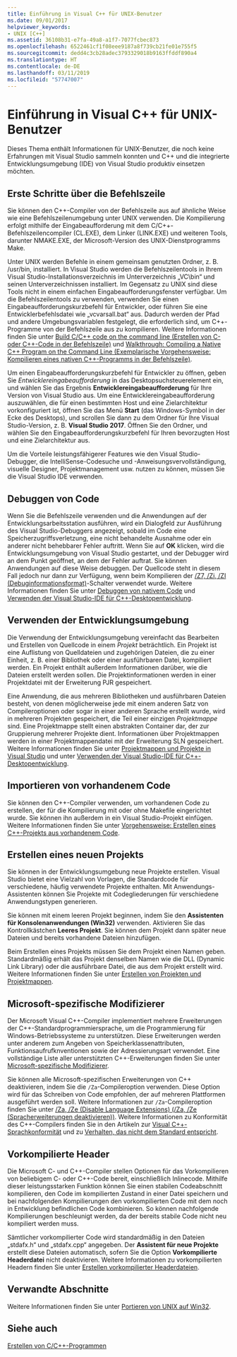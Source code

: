 ```yaml
---
title: Einführung in Visual C++ für UNIX-Benutzer
ms.date: 09/01/2017
helpviewer_keywords:
- UNIX [C++]
ms.assetid: 36108b31-e7fa-49a8-a1f7-7077fcbec873
ms.openlocfilehash: 6522461cf1f08eee9187a8f739cb21fe01e755f5
ms.sourcegitcommit: dedd4c3cb28adec3793329018b9163ffddf890a4
ms.translationtype: HT
ms.contentlocale: de-DE
ms.lasthandoff: 03/11/2019
ms.locfileid: "57747007"
---
```

# <a name="introduction-to-visual-c-for-unix-users"></a>Einführung in Visual C++ für UNIX-Benutzer

Dieses Thema enthält Informationen für UNIX-Benutzer, die noch keine Erfahrungen mit Visual Studio sammeln konnten und C++ und die integrierte Entwicklungsumgebung (IDE) von Visual Studio produktiv einsetzen möchten.

## <a name="getting-started-on-the-command-line"></a>Erste Schritte über die Befehlszeile

Sie können den C++-Compiler von der Befehlszeile aus auf ähnliche Weise wie eine Befehlszeilenumgebung unter UNIX verwenden. Die Kompilierung erfolgt mithilfe der Eingabeaufforderung mit dem C/C++-Befehlszeilencompiler (CL.EXE), dem Linker (LINK.EXE) und weiteren Tools, darunter NMAKE.EXE, der Microsoft-Version des UNIX-Dienstprogramms Make.

Unter UNIX werden Befehle in einem gemeinsam genutzten Ordner, z. B. /usr/bin, installiert. In Visual Studio werden die Befehlszeilentools in Ihrem Visual Studio-Installationsverzeichnis im Unterverzeichnis „VC\bin“ und seinen Unterverzeichnissen installiert. Im Gegensatz zu UNIX sind diese Tools nicht in einem einfachen Eingabeaufforderungsfenster verfügbar. Um die Befehlszeilentools zu verwenden, verwenden Sie einen Eingabeaufforderungskurzbefehl für Entwickler, oder führen Sie eine Entwicklerbefehlsdatei wie „vcvarsall.bat“ aus. Dadurch werden der Pfad und andere Umgebungsvariablen festgelegt, die erforderlich sind, um C++-Programme von der Befehlszeile aus zu kompilieren. Weitere Informationen finden Sie unter [Build C/C++ code on the command line (Erstellen von C- oder C++-Code in der Befehlszeile)](../build/building-on-the-command-line.md) und [Walkthrough: Compiling a Native C++ Program on the Command Line (Exemplarische Vorgehensweise: Kompilieren eines nativen C++-Programms in der Befehlszeile)](../build/walkthrough-compiling-a-native-cpp-program-on-the-command-line.md).

Um einen Eingabeaufforderungskurzbefehl für Entwickler zu öffnen, geben Sie *Entwicklereingabeaufforderung* in das Desktopsuchsteuerelement ein, und wählen Sie das Ergebnis **Entwicklereingabeaufforderung** für Ihre Version von Visual Studio aus. Um eine Entwicklereingabeaufforderung auszuwählen, die für einen bestimmten Host und eine Zielarchitektur vorkonfiguriert ist, öffnen Sie das Menü **Start** (das Windows-Symbol in der Ecke des Desktops), und scrollen Sie dann zu dem Ordner für Ihre Visual Studio-Version, z. B. **Visual Studio 2017**. Öffnen Sie den Ordner, und wählen Sie den Eingabeaufforderungskurzbefehl für Ihren bevorzugten Host und eine Zielarchitektur aus.

Um die Vorteile leistungsfähigerer Features wie den Visual Studio-Debugger, die IntelliSense-Codesuche und -Anweisungsvervollständigung, visuelle Designer, Projektmanagement usw. nutzen zu können, müssen Sie die Visual Studio IDE verwenden.

## <a name="debugging-your-code"></a>Debuggen von Code

Wenn Sie die Befehlszeile verwenden und die Anwendungen auf der Entwicklungsarbeitsstation ausführen, wird ein Dialogfeld zur Ausführung des Visual Studio-Debuggers angezeigt, sobald im Code eine Speicherzugriffsverletzung, eine nicht behandelte Ausnahme oder ein anderer nicht behebbarer Fehler auftritt. Wenn Sie auf **OK** klicken, wird die Entwicklungsumgebung von Visual Studio gestartet, und der Debugger wird an dem Punkt geöffnet, an dem der Fehler auftrat. Sie können Anwendungen auf diese Weise debuggen. Der Quellcode steht in diesem Fall jedoch nur dann zur Verfügung, wenn beim Kompilieren der [/Z7, /Zi, /ZI (Debuginformationsformat)](../build/reference/z7-zi-zi-debug-information-format.md)-Schalter verwendet wurde. Weitere Informationen finden Sie unter [Debuggen von nativem Code](/visualstudio/debugger/debugging-native-code) und [Verwenden der Visual Studio-IDE für C++-Desktopentwicklung](../ide/using-the-visual-studio-ide-for-cpp-desktop-development.md).

## <a name="using-the-development-environment"></a>Verwenden der Entwicklungsumgebung

Die Verwendung der Entwicklungsumgebung vereinfacht das Bearbeiten und Erstellen von Quellcode in einem *Projekt* beträchtlich. Ein Projekt ist eine Auflistung von Quelldateien und zugehörigen Dateien, die zu einer Einheit, z. B. einer Bibliothek oder einer ausführbaren Datei, kompiliert werden. Ein Projekt enthält außerdem Informationen darüber, wie die Dateien erstellt werden sollen. Die Projektinformationen werden in einer Projektdatei mit der Erweiterung PJR gespeichert.

Eine Anwendung, die aus mehreren Bibliotheken und ausführbaren Dateien besteht, von denen möglicherweise jede mit einem anderen Satz von Compileroptionen oder sogar in einer anderen Sprache erstellt wurde, wird in mehreren Projekten gespeichert, die Teil einer einzigen *Projektmappe* sind. Eine Projektmappe stellt einen abstrakten Container dar, der zur Gruppierung mehrerer Projekte dient. Informationen über Projektmappen werden in einer Projektmappendatei mit der Erweiterung SLN gespeichert. Weitere Informationen finden Sie unter [Projektmappen und Projekte in Visual Studio](/visualstudio/ide/solutions-and-projects-in-visual-studio) und unter [Verwenden der Visual Studio-IDE für C++-Desktopentwicklung](../ide/using-the-visual-studio-ide-for-cpp-desktop-development.md).

## <a name="importing-your-existing-code"></a>Importieren von vorhandenem Code

Sie können den C++-Compiler verwenden, um vorhandenen Code zu erstellen, der für die Kompilierung mit oder ohne Makefile eingerichtet wurde. Sie können ihn außerdem in ein Visual Studio-Projekt einfügen. Weitere Informationen finden Sie unter [Vorgehensweise: Erstellen eines C++-Projekts aus vorhandenem Code](../ide/how-to-create-a-cpp-project-from-existing-code.md).

## <a name="creating-a-new-project"></a>Erstellen eines neuen Projekts

Sie können in der Entwicklungsumgebung neue Projekte erstellen. Visual Studio bietet eine Vielzahl von Vorlagen, die Standardcode für verschiedene, häufig verwendete Projekte enthalten. Mit Anwendungs-Assistenten können Sie Projekte mit Codegliederungen für verschiedene Anwendungstypen generieren.

Sie können mit einem leeren Projekt beginnen, indem Sie den **Assistenten für Konsolenanwendungen (Win32)** verwenden. Aktivieren Sie das Kontrollkästchen **Leeres Projekt**. Sie können dem Projekt dann später neue Dateien und bereits vorhandene Dateien hinzufügen.

Beim Erstellen eines Projekts müssen Sie dem Projekt einen Namen geben. Standardmäßig erhält das Projekt denselben Namen wie die DLL (Dynamic Link Library) oder die ausführbare Datei, die aus dem Projekt erstellt wird. Weitere Informationen finden Sie unter [Erstellen von Projekten und Projektmappen](/visualstudio/ide/creating-solutions-and-projects).

## <a name="microsoft-specific-modifiers"></a>Microsoft-spezifische Modifizierer

Der Microsoft Visual C++-Compiler implementiert mehrere Erweiterungen der C++-Standardprogrammiersprache, um die Programmierung für Windows-Betriebssysteme zu unterstützen. Diese Erweiterungen werden unter anderem zum Angeben von Speicherklassenattributen, Funktionsaufrufknventionen sowie der Adressierungsart verwendet. Eine vollständige Liste aller unterstützten C++-Erweiterungen finden Sie unter [Microsoft-spezifische Modifizierer](../cpp/microsoft-specific-modifiers.md).

Sie können alle Microsoft-spezifischen Erweiterungen von C++ deaktivieren, indem Sie die `/Za`-Compileroption verwenden. Diese Option wird für das Schreiben von Code empfohlen, der auf mehreren Plattformen ausgeführt werden soll. Weitere Informationen zur `/Za`-Compileroption finden Sie unter [/Za, /Ze (Disable Language Extensions) (/Za, /Ze (Spracherweiterungen deaktivieren))](../build/reference/za-ze-disable-language-extensions.md). Weitere Informationen zu Konformität des C++-Compilers finden Sie in den Artikeln zur [Visual C++-Sprachkonformität](../visual-cpp-language-conformance.md) und zu [Verhalten, das nicht dem Standard entspricht](../cpp/nonstandard-behavior.md).

## <a name="precompiled-headers"></a>Vorkompilierte Header

Die Microsoft C- und C++-Compiler stellen Optionen für das Vorkompilieren von beliebigem C- oder C++-Code bereit, einschließlich Inlinecode. Mithilfe dieser leistungsstarken Funktion können Sie einen stabilen Codeabschnitt kompilieren, den Code im kompilierten Zustand in einer Datei speichern und bei nachfolgenden Kompilierungen den vorkompilierten Code mit dem noch in Entwicklung befindlichen Code kombinieren. So können nachfolgende Kompilierungen beschleunigt werden, da der bereits stabile Code nicht neu kompiliert werden muss.

Sämtlicher vorkompilierter Code wird standardmäßig in den Dateien „stdafx.h“ und „stdafx.cpp“ angegeben. Der **Assistent für neue Projekte** erstellt diese Dateien automatisch, sofern Sie die Option **Vorkompilierte Headerdatei** nicht deaktivieren. Weitere Informationen zu vorkompilierten Headern finden Sie unter [Erstellen vorkompilierter Headerdateien](../build/reference/creating-precompiled-header-files.md).

## <a name="related-sections"></a>Verwandte Abschnitte

Weitere Informationen finden Sie unter [Portieren von UNIX auf Win32](../porting/porting-from-unix-to-win32.md).

## <a name="see-also"></a>Siehe auch

[Erstellen von C/C++-Programmen](../build/building-c-cpp-programs.md)
